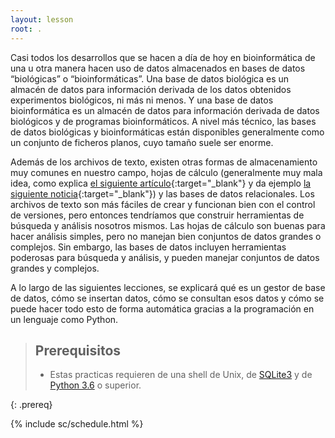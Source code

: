 ```yaml
---
layout: lesson
root: .
---
```


Casi todos los desarrollos que se hacen a día de hoy en bioinformática de una u otra manera hacen uso de datos almacenados en bases de datos “biológicas” o “bioinformáticas”.
Una base de datos biológica es un almacén de datos para información derivada de los datos obtenidos experimentos biológicos, ni más ni menos. 
Y una base de datos bioinformática es un almacén de datos para información derivada de datos biológicos y de programas bioinformáticos. 
A nivel más técnico, las bases de datos biológicas y bioinformáticas están disponibles generalmente como un conjunto de ficheros planos, cuyo tamaño suele ser enorme.

Además de los archivos de texto, existen otras formas de almacenamiento muy comunes en nuestro campo, 
hojas de cálculo (generalmente muy mala idea, como explica
[el siguiente artículo](https://genomebiology.biomedcentral.com/articles/10.1186/s13059-016-1044-7){:target="_blank"} y da ejemplo
[la siguiente noticia](https://www.bbc.com/news/technology-54423988){:target="_blank"})
y las bases de datos relacionales. 
Los archivos de texto son más fáciles de crear y funcionan bien con el control de versiones, 
pero entonces tendríamos que construir herramientas de búsqueda y análisis nosotros mismos. 
Las hojas de cálculo son buenas para hacer análisis simples, pero no manejan bien conjuntos de datos 
grandes o complejos. Sin embargo, las bases de datos incluyen herramientas poderosas para búsqueda y análisis, 
y pueden manejar conjuntos de datos grandes y complejos. 

A lo largo de las siguientes lecciones, se explicará qué es un gestor de base de datos, cómo se insertan datos, cómo se consultan esos datos y cómo se puede hacer todo esto de
forma automática gracias a la programación en un lenguaje como Python.


>
> ## Prerequisitos
>
> * Estas practicas requieren de una shell de Unix, de [SQLite3](http://www.sqlite.org/) y de [Python 3.6](https://www.python.org/downloads/) o superior.
>
{: .prereq}

{% include sc/schedule.html %}